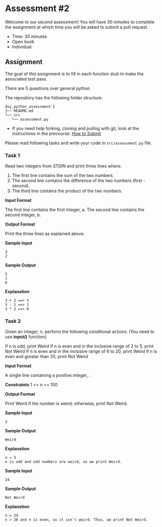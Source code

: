 # Assessment #2

Welcome to our second assessment! You will have 30 minutes to complete the assignment at which time you will be asked to submit a pull request.

* Time: 30 minutes
* Open book
* Individual

## Assignment

The goal of this assignment is to fill in each function stub to make the associated test pass.

There are 5 questions over general python

The repository has the following folder structure:

    dsy_python_assessment-2
    ├── README.md
    └── src
       └── assessment.py
    

* If you need help forking, cloning and pulling with git, look at the instructions in the precourse: [How to Submit](https://github.com/alexseong/dsy_python_programming#how-to-submit-the-assignments)

Please read following tasks and write your code in `src/assessment.py` file. 

### Task 1 

Read two integers from STDIN and print three lines where:

1. The first line contains the sum of the two numbers.
2. The second line contains the difference of the two numbers (first - second).
3. The third line contains the product of the two numbers.

<b>Input Format</b>

The first line contains the first integer, a. The second line contains the second integer, b.


<b>Output Format</b>

Print the three lines as explained above.

<b>Sample Input</b>

    3
    2

<b>Sample Output</b>

    5
    1
    6

<b>Explanation</b>

    3 + 2 ==> 5
    3 - 1 ==> 1
    3 * 2 ==> 6
 


### Task 2

Given an integer, n, perform the following conditional actions:
(You need to use <b>input()</b> function)

If n is odd, print Weird
If n is even and in the inclusive range of 2 to 5, print Not Weird
If n is even and in the inclusive range of 6 to 20, print Weird
If n is even and greater than 20, print Not Weird

<b>Input Format</b>

A single line containing a positive integer, .

<b>Constraints</b>
1 <= n <= 100

<b>Output Format</b>

Print Weird if the number is weird; otherwise, print Not Weird.

<b>Sample Input</b>

    3

<b>Sample Output</b>

    Weird

<b>Explanation</b>

    n = 3 
    n is odd and odd numbers are weird, so we print Weird.

<b>Sample Input</b>

    24

<b>Sample Output</b>

    Not Weird

<b>Explanation</b>

    n = 24 
    n > 20 and n is even, so it isn't weird. Thus, we print Not Weird.